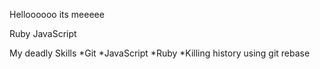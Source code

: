 Helloooooo its meeeee

Ruby
JavaScript

My deadly Skills
*Git
*JavaScript
*Ruby
*Killing history using git rebase
